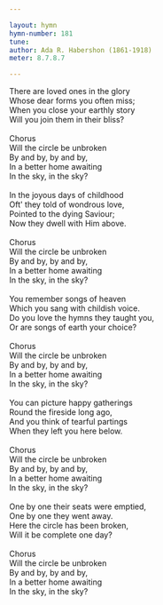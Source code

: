 ```yaml
---

layout: hymn
hymn-number: 181
tune: 
author: Ada R. Habershon (1861-1918)
meter: 8.7.8.7

---
```

There are loved ones in the glory<br>Whose dear forms you often miss;<br>When you close your earthly story<br>Will you join them in their bliss?<br><br>Chorus<br>Will the circle be unbroken<br>By and by, by and by,<br>In a better home awaiting<br>In the sky, in the sky?<br><br>In the joyous days of childhood<br>Oft' they told of wondrous love,<br>Pointed to the dying Saviour;<br>Now they dwell with Him above.<br><br>Chorus<br>Will the circle be unbroken<br>By and by, by and by,<br>In a better home awaiting<br>In the sky, in the sky?<br><br>You remember songs of heaven<br>Which you sang with childish voice.<br>Do you love the hymns they taught you,<br>Or are songs of earth your choice?<br><br>Chorus<br>Will the circle be unbroken<br>By and by, by and by,<br>In a better home awaiting<br>In the sky, in the sky?<br><br>You can picture happy gatherings<br>Round the fireside long ago,<br>And you think of tearful partings<br>When they left you here below.<br><br>Chorus<br>Will the circle be unbroken<br>By and by, by and by,<br>In a better home awaiting<br>In the sky, in the sky?<br><br>One by one their seats were emptied,<br>One by one they went away.<br>Here the circle has been broken,<br>Will it be complete one day?<br><br>Chorus<br>Will the circle be unbroken<br>By and by, by and by,<br>In a better home awaiting<br>In the sky, in the sky?<br><br><br>
